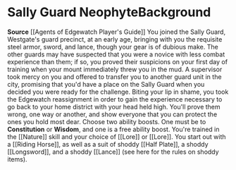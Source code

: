 ﻿---
ability: null
ability_boost: null
feat: null
id: '197'
name: Sally Guard Neophyte
prerequisite: null
rarity: null
skill: null
source: '[[DATABASE/source/Agents of Edgewatch Player''s Guide|Agents of Edgewatch
  Player''s Guide]]'
subcategory: null
trait: null
type: null

---
# Sally Guard Neophyte<span class="item-type">Background</span>

**Source** [[Agents of Edgewatch Player's Guide]]
You joined the Sally Guard, Westgate's guard precinct, at an early age, bringing with you the requisite steel armor, sword, and lance, though your gear is of dubious make. The other guards may have suspected that you were a novice with less combat experience than them; if so, you proved their suspicions on your first day of training when your mount immediately threw you in the mud. A supervisor took mercy on you and offered to transfer you to another guard unit in the city, promising that you'd have a place on the Sally Guard when you decided you were ready for the challenge.
 Biting your lip in shame, you took the Edgewatch reassignment in order to gain the experience necessary to go back to your home district with your head held high. You'll prove them wrong, one way or another, and show everyone that you can protect the ones you hold most dear.
 Choose two ability boosts. One must be to **Constitution** or **Wisdom**, and one is a free ability boost.
 You're trained in the [[Nature]] skill and your choice of [[Lore]] or [[Lore]]. You start out with a [[Riding Horse]], as well as a suit of shoddy [[Half Plate]], a shoddy [[Longsword]], and a shoddy [[Lance]] (see here for the rules on shoddy items).